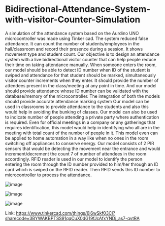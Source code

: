 # Bidirectional-Attendance-System-with-visitor-Counter-Simulation
A simulation of the attendance system based on the Aurdino UNO microcontroller was made using Tinker cad. The system reduced false attendance. It can count the number of students/employees in the hall/classroom and record their presence during a session. It shows movement type and student count.
Our objective is to design an attendance system with a live bidirectional visitor counter that can help people reduce their time on taking attendance manually. When someone enters the room, our model should be able to detect ID number when ID of the student is swiped and attendance for that student should be marked, simultaneously visitor counter increments when they enter. It should provide the number of attendees present in the class/meeting at any point in time. And our model should provide attendance whose ID number can be validated with the database/memory of the microcontroller. The integration of both the models should provide accurate attendance marking system
Our model can be used in classrooms to provide attendance to the students and also this would help in avoiding the bunking of classes. Our model can also be used to indicate number of people attending a private party where authentication is required. Even for official meetings in a company or any gatherings that requires identification, this model would help in identifying who all are in the meeting with total count of the number of people in it. This model even can be applied to home automation in a way like when no ones in the room switching off appliances to conserve energy.
Our model consists of 2 PIR sensors that would be detecting the movement near the entrance and would increment/decrement the count 7 of number of attendees in the room accordingly. RFID reader is used in our model to identify the person entering the room through the ID number provided to him/her through an ID card which is swiped on the RFID reader. Then RFID sends this ID number to microcontroller to process the attendance.

![image](https://github.com/pulak2002/Bidirectional-Attendance-System-with-visitor-Counter-Simulation/assets/110912267/d34b0395-ec4a-4485-8cb0-898551ca257c)

![image](https://github.com/pulak2002/Bidirectional-Attendance-System-with-visitor-Counter-Simulation/assets/110912267/af015268-8128-4921-9a83-563387fa2b42)

![image](https://github.com/pulak2002/Bidirectional-Attendance-System-with-visitor-Counter-Simulation/assets/110912267/84785be6-ee45-44ba-8fc7-b3c371c033d7)

Link: https://www.tinkercad.com/things/6i6wSkf03Cl?sharecode=3BYWAKBPTSS91qqCuX0dG19fJcAfxYNDj_as7-qvtRA
